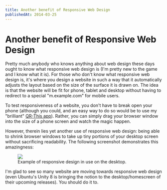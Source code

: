 ```yaml
---
title: Another benefit of Responsive Web Design
publishedAt: 2014-03-25
---
```

# Another benefit of Responsive Web Design

Pretty much anybody who knows anything about web design these days ought to know what responsive web design is (I'm pretty new to the game and I know what it is). For those who don't know what responsive web design is, it's where you design a website in such a way that it automatically adjusts the layout based on the size of the surface it is drawn on. The idea is that the website will be fit for phone, tablet and desktop without having to redirect to a special "m.example.com" for mobile users.

To test responsiveness of a website, you don't have to break open your phone (although you could, and an easy way to do so would be to use my "brilliant" [QR-This app](/blog/qr-that)). Rather, you can simply drag your browser window into the size of a phone screen and watch the magic happen.

However, therein lies yet another use of responsive web design: being able to shrink browser windows to take up tiny portions of your desktop screen without sacrificing readability. The following screenshot demonstrates this amazingness:

<figure class="figure">
  <img class="img-responsive p-centered" src="/blog-assets/responsive.png">
  <figcaption class="figure-caption text-center">
    Example of responsive design in use on the desktop.
  </figcaption>
</figure>

I'm glad to see so many website are moving towards responsive web design (even Ubuntu's Unity 8 is bringing the notion to the desktop/homescreen of their upcoming releases). You should do it to.
